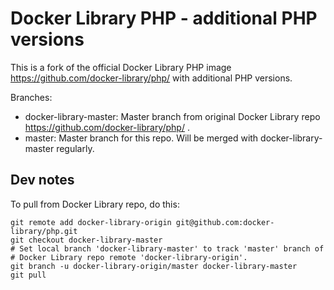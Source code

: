 # Docker Library PHP - additional PHP versions

This is a fork of the official Docker Library PHP image https://github.com/docker-library/php/ with additional PHP versions.

Branches:
* docker-library-master: Master branch from original Docker Library repo https://github.com/docker-library/php/ .
* master: Master branch for this repo. Will be merged with docker-library-master regularly.

## Dev notes

To pull from Docker Library repo, do this:
```
git remote add docker-library-origin git@github.com:docker-library/php.git
git checkout docker-library-master
# Set local branch 'docker-library-master' to track 'master' branch of
# Docker Library repo remote 'docker-library-origin'.
git branch -u docker-library-origin/master docker-library-master
git pull
```

